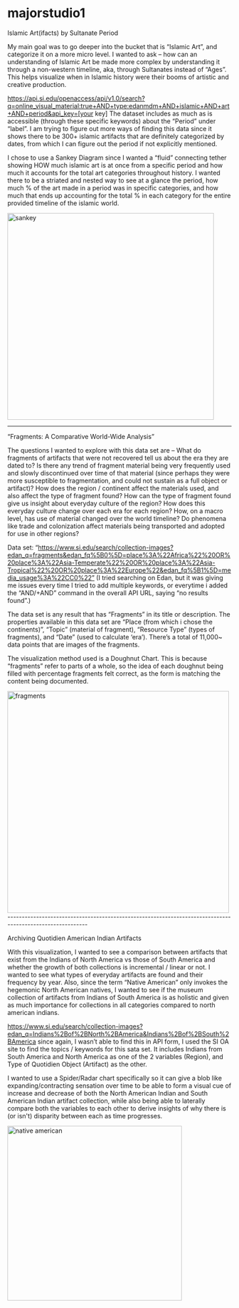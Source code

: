 # majorstudio1

Islamic Art(ifacts) by Sultanate Period

My main goal was to go deeper into the bucket that is “Islamic Art”, and categorize it on a more micro level. I wanted to ask – how can an understanding of Islamic Art be made more complex by understanding it through a non-western timeline, aka, through Sultanates instead of “Ages”. This helps visualize when in Islamic history were their booms of artistic and creative production.

https://api.si.edu/openaccess/api/v1.0/search?q=online_visual_material:true+AND+type:edanmdm+AND+islamic+AND+art+AND+period&api_key=[your key]
The dataset includes as much as is accessible (through these specific keywords) about the “Period” under “label”. I am trying to figure out more ways of finding this data since it shows there to be 300+ islamic artifacts that are definitely categorized by dates, from which I can figure out the period if not explicitly mentioned.

I chose to use a Sankey Diagram since I wanted a “fluid” connecting tether showing HOW much islamic art is at once from a specific period and how much it accounts for the total art categories throughout history. I wanted there to be a striated and nested way to see at a glance the period, how much % of the art made in a period was in specific categories, and how much that ends up accounting for the total % in each category for the entire provided timeline of the islamic world.

<img width="464" alt="sankey" src="https://github.com/user-attachments/assets/20335b91-98b3-4ce4-84e7-5001ba566986">

----------------------------------------------------------------------------------------------------------

“Fragments: A Comparative World-Wide Analysis”


The questions I wanted to explore with this data set are – 
What do fragments of artifacts that were not recovered tell us about the era they are dated to?
Is there any trend of fragment material being very frequently used and slowly discontinued over time of that material (since perhaps they were more susceptible to fragmentation, and could not sustain as a full object or artifact)?
How does the region / continent affect the materials used, and also affect the type of fragment found?
How can the type of fragment found give us insight about everyday culture of the region? 
How does this everyday culture change over each era for each region? 
How, on a macro level, has use of material changed over the world timeline? Do phenomena like trade and colonization affect materials being transported and adopted for use in other regions?


Data set: “https://www.si.edu/search/collection-images?edan_q=fragments&edan_fq%5B0%5D=place%3A%22Africa%22%20OR%20place%3A%22Asia-Temperate%22%20OR%20place%3A%22Asia-Tropical%22%20OR%20place%3A%22Europe%22&edan_fq%5B1%5D=media_usage%3A%22CC0%22”
(I tried searching on Edan, but it was giving me issues every time I tried to add multiple keywords, or everytime i added the “AND/+AND” command in the overall API URL, saying “no results found”.)

The data set is any result that has “Fragments” in its title or description. The properties available in this data set are “Place (from which i chose the continents)”, “Topic” (material of fragment), “Resource Type” (types of fragments), and “Date” (used to calculate ‘era’). There’s a total of 11,000~ data points that are images of the fragments.


The visualization method used is a Doughnut Chart. This is because “fragments” refer to parts of a whole, so the idea of each doughnut being filled with percentage fragments felt correct, as the form is matching the content being documented.

<img width="498" alt="fragments" src="https://github.com/user-attachments/assets/8c07393a-9aa1-4abc-8a61-1ffbfb37d807">
----------------------------------------------------------------------------------------------------------

Archiving Quotidien American Indian Artifacts

With this visualization, I wanted to see a comparison between artifacts that exist from the Indians of North America vs those of South America and whether the growth of both collections is incremental / linear or not. I wanted to see what types of everyday artifacts are found and their frequency by year. Also, since the term “Native American” only invokes the hegemonic North American natives, I wanted to see if the museum collection of artifacts from Indians of South America is as holistic and given as much importance for collections in all categories compared to north american indians.

https://www.si.edu/search/collection-images?edan_q=Indians%2Bof%2BNorth%2BAmerica&Indians%2Bof%2BSouth%2BAmerica since again, I wasn’t able to find this in API form, I used the SI OA site to find the topics / keywords for this sata set. It includes Indians from South America and North America as one of the 2 variables (Region), and Type of Quotidien Object (Artifact) as the other.

I wanted to use a Spider/Radar chart specifically so it can give a blob like expanding/contracting sensation over time to be able to form a visual cue of increase and decrease of both the North American Indian and South American Indian artifact collection, while also being able to laterally compare both the variables to each other to derive insights of why there is (or isn't) disparity between each as time progresses. 

<img width="392" alt="native american" src="https://github.com/user-attachments/assets/575e59b4-8d45-4d97-afa7-d34d8da262a4">
